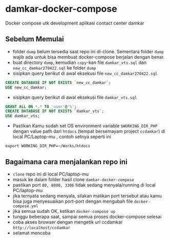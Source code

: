 # damkar-docker-compose
Docker compose utk development aplikasi contact center damkar

## Sebelum Memulai
- folder `dump` belum tersedia saat repo ini di-clone. Sementara folder `dump` wajib ada untuk bisa membuat docker-compose berjalan dengan benar.
- buat directory `dump`, kemudian `copy`-kan file `damkar_vts.sql` dan `new_cc_damkar270422.sql` ke folder `dump`
- sisipkan query berikut di awal eksekusi file `new_cc_damkar270422.sql`
```sql
CREATE DATABASE IF NOT EXISTS `new_cc_damkar`;
USE new_cc_damkar;
```
- sisipkan query berikut di awal eksekusi file `damkar_vts.sql`
```sql
GRANT ALL ON *.* TO 'user'@'%';
CREATE DATABASE IF NOT EXISTS `damkar_vts`;
USE damkar_vts;
```
- Pastikan Kamu sudah set OS environment variable `$WORKING_DIR_PHP` dengan value path dari `htdocs` (tempat bersemayam project `ccdamkar`) di local PC/Laptop-mu , contoh setnya seperti ini

`export WORKING_DIR_PHP=~/Works/htdocs`

## Bagaimana cara menjalankan repo ini
- `clone` repo ini di local PC/laptop-mu
- masuk ke dalam folder hasil clone `damkar-docker-compose`
- pastikan port `80, 8000, 3306` tidak sedang menyala/running di local PC/laptop-mu
- jika ternyata sedang menyala, silakan matikan port tersebut atau kamu bisa juga menyesuaikan port-port dengan mengubah file `docker-compose.yml`
- jika semua sudah OK, ketikan `docker-compose up`
- tunggu beberapa saat, sampai semua proses docker-compose selesai
- coba akses browser dengan mengetik url ccdamkar `http://localhost/ccdamkar`
- selamat mencoba
